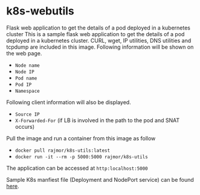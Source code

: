 # k8s-webutils
Flask web application to get the details of a pod deployed in a kubernetes cluster
This is a sample flask web application to get the details of a pod deployed in a kubernetes cluster. CURL, wget, IP utilities, DNS utilities and tcpdump are included in this image.
Following information will be shown on the web page.
- `Node name`
- `Node IP`
- `Pod name`
- `Pod IP`
- `Namespace`

Following client information will also be displayed.
- `Source IP`
- `X-Forwarded-For` (if LB is involved in the path to the pod and SNAT occurs)

Pull the image and run a container from this image as follow
- `docker pull rajmor/k8s-utils:latest`
- `docker run -it --rm -p 5000:5000 rajmor/k8s-utils`  

The application can be accessed at `http:localhost:5000`

Sample K8s manfiest file (Deployment and NodePort service) can be found [here](https://github.com/rajmohanram/k8s-webutils/blob/main/manifest.yaml).
